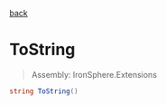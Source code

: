 ﻿

[back](/IronSphere.Extensions/types/DisposableExtension)

# ToString

> Assembly: IronSphere.Extensions

```csharp
string ToString()
```



 